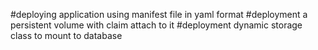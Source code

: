 #deploying application using manifest file in yaml format 
#deployment a persistent volume with claim attach to it 
#deployment dynamic storage class to mount to database 
